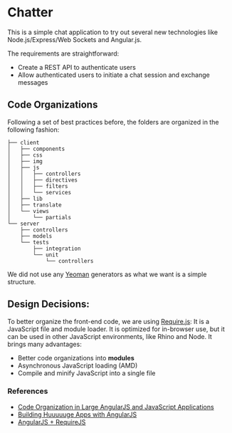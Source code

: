 Chatter
===============

This is a simple chat application to try out several new technologies like Node.js/Express/Web Sockets and Angular.js.

The requirements are straightforward:

- Create a REST API to authenticate users
- Allow authenticated users to initiate a chat session and exchange messages

## Code Organizations

Following a set of best practices before, the folders are organized in the following fashion:

```
├── client
│   ├── components
│   ├── css
│   ├── img
│   ├── js
│   │   ├── controllers
│   │   ├── directives
│   │   ├── filters
│   │   └── services
│   ├── lib
│   ├── translate
│   └── views
│       └── partials
└── server
    ├── controllers
    ├── models
    └── tests
        ├── integration
        └── unit
            └── controllers
```

We did not use any [Yeoman](http://yeoman.io) generators as what we want is a simple structure.

## Design Decisions:

To better organize the front-end code, we are using [Require.js](http://requirejs.org/): It is a JavaScript file and module loader. It is optimized for in-browser use, but it can be used in other JavaScript environments, like Rhino and Node. It brings many advantages:

- Better code organizations into **modules**
- Asynchronous JavaScript loading (AMD)
- Compile and minify JavaScript into a single file

### References

- [Code Organization in Large AngularJS and JavaScript Applications](http://cliffmeyers.com/blog/2013/4/21/code-organization-angularjs-javascript)
- [Building Huuuuuge Apps with AngularJS](http://briantford.com/blog/huuuuuge-angular-apps)
- [AngularJS + RequireJS](https://www.startersquad.com/blog/angularjs-requirejs/)


